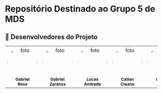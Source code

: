 # Repositório Destinado ao Grupo 5 de MDS

## 🤝 Desenvolvedores do Projeto

<table>
  <tr>
    <td align="center" style="vertical-align:top"><a href="https://github.com/gabrielrosa09"><img style="border-radius: 50%;" src="https://avatars.githubusercontent.com/gabrielrosa09" width="100px;" alt="foto"/><br /><sub><b>Gabriel<br>Rosa</b></sub></a><br /></td>
    <td align="center" style="vertical-align:top"><a href="https://github.com/GZaranza"><img style="border-radius: 50%;" src="https://avatars.githubusercontent.com/GZaranza" width="100px;" alt="foto"/><br /><sub><b>Gabriel <br> Zaranza</b></sub></a><br /></td>
    <td align="center" style="vertical-align:top"><a href="https://github.com/lucaslobao-18"><img style="border-radius: 50%;" src="https://avatars.githubusercontent.com/lucaslobao-18" width="100px;" alt="foto"/><br /><sub><b>Lucas <br> Andrade</b></sub></a><br /></td>
    <td align="center" style="vertical-align:top"><a href="https://github.com/catlenc"><img style="border-radius: 50%;" src="https://avatars.githubusercontent.com/catlenc" width="100px;" alt="foto"/><br /><sub><b>Catlen <br> Cleane</b></sub></a><br /></td>
    <td align="center" style="vertical-align:top"><a href="https://github.com/rafa-kenji"><img style="border-radius: 50%;" src="https://avatars.githubusercontent.com/rafa-kenji" width="100px;" alt="foto"/><br /><sub><b>Rafael <br> Kenji</b></sub></a><br /></td>
    <td align="center" style="vertical-align:top"><a href="https://github.com/ViniciussdeOliveira"><img style="border-radius: 50%;" src="https://avatars.githubusercontent.com/ViniciussdeOliveira" width="100px;" alt="foto"/><br /><sub><b>Vinícius <br> de Oliveira</b></sub></a><br /></td>
    <td align="center" style="vertical-align:top"><a href="https://github.com/FelipeDireito"><img style="border-radius: 50%;" src="https://avatars.githubusercontent.com/FelipeDireito" width="100px;" alt="foto"/><br /><sub><b>Felipe <br> Direito</b></sub></a><br /></td>
  </tr>
</table>